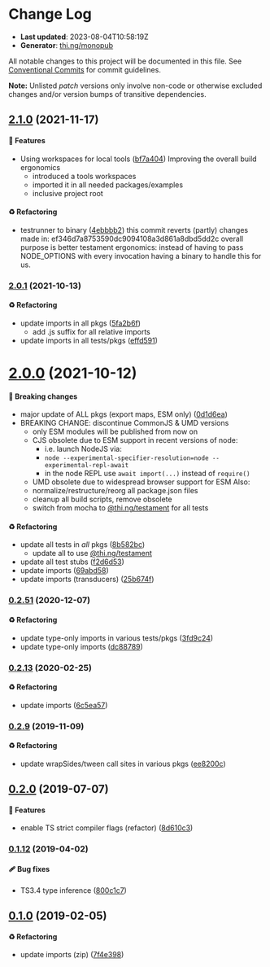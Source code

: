 # Change Log

- **Last updated**: 2023-08-04T10:58:19Z
- **Generator**: [thi.ng/monopub](https://thi.ng/monopub)

All notable changes to this project will be documented in this file.
See [Conventional Commits](https://conventionalcommits.org/) for commit guidelines.

**Note:** Unlisted _patch_ versions only involve non-code or otherwise excluded changes
and/or version bumps of transitive dependencies.

## [2.1.0](https://github.com/thi-ng/umbrella/tree/@thi.ng/geom-tessellate@2.1.0) (2021-11-17)

#### 🚀 Features

- Using workspaces for local tools ([bf7a404](https://github.com/thi-ng/umbrella/commit/bf7a404))
  Improving the overall build ergonomics
  - introduced a tools workspaces
  - imported it in all needed packages/examples
  - inclusive project root

#### ♻️ Refactoring

- testrunner to binary ([4ebbbb2](https://github.com/thi-ng/umbrella/commit/4ebbbb2))
  this commit reverts (partly) changes made in:
  ef346d7a8753590dc9094108a3d861a8dbd5dd2c
  overall purpose is better testament ergonomics:
  instead of having to pass NODE_OPTIONS with every invocation
  having a binary to handle this for us.

### [2.0.1](https://github.com/thi-ng/umbrella/tree/@thi.ng/geom-tessellate@2.0.1) (2021-10-13)

#### ♻️ Refactoring

- update imports in all pkgs ([5fa2b6f](https://github.com/thi-ng/umbrella/commit/5fa2b6f))
  - add .js suffix for all relative imports
- update imports in all tests/pkgs ([effd591](https://github.com/thi-ng/umbrella/commit/effd591))

# [2.0.0](https://github.com/thi-ng/umbrella/tree/@thi.ng/geom-tessellate@2.0.0) (2021-10-12)

#### 🛑 Breaking changes

- major update of ALL pkgs (export maps, ESM only) ([0d1d6ea](https://github.com/thi-ng/umbrella/commit/0d1d6ea))
- BREAKING CHANGE: discontinue CommonJS & UMD versions
  - only ESM modules will be published from now on
  - CJS obsolete due to ESM support in recent versions of node:
    - i.e. launch NodeJS via:
    - `node --experimental-specifier-resolution=node --experimental-repl-await`
    - in the node REPL use `await import(...)` instead of `require()`
  - UMD obsolete due to widespread browser support for ESM
  Also:
  - normalize/restructure/reorg all package.json files
  - cleanup all build scripts, remove obsolete
  - switch from mocha to [@thi.ng/testament](https://github.com/thi-ng/umbrella/tree/main/packages/testament) for all tests

#### ♻️ Refactoring

- update all tests in _all_ pkgs ([8b582bc](https://github.com/thi-ng/umbrella/commit/8b582bc))
  - update all to use [@thi.ng/testament](https://github.com/thi-ng/umbrella/tree/main/packages/testament)
- update all test stubs ([f2d6d53](https://github.com/thi-ng/umbrella/commit/f2d6d53))
- update imports ([69abd58](https://github.com/thi-ng/umbrella/commit/69abd58))
- update imports (transducers) ([25b674f](https://github.com/thi-ng/umbrella/commit/25b674f))

### [0.2.51](https://github.com/thi-ng/umbrella/tree/@thi.ng/geom-tessellate@0.2.51) (2020-12-07)

#### ♻️ Refactoring

- update type-only imports in various tests/pkgs ([3fd9c24](https://github.com/thi-ng/umbrella/commit/3fd9c24))
- update type-only imports ([dc88789](https://github.com/thi-ng/umbrella/commit/dc88789))

### [0.2.13](https://github.com/thi-ng/umbrella/tree/@thi.ng/geom-tessellate@0.2.13) (2020-02-25)

#### ♻️ Refactoring

- update imports ([6c5ea57](https://github.com/thi-ng/umbrella/commit/6c5ea57))

### [0.2.9](https://github.com/thi-ng/umbrella/tree/@thi.ng/geom-tessellate@0.2.9) (2019-11-09)

#### ♻️ Refactoring

- update wrapSides/tween call sites in various pkgs ([ee8200c](https://github.com/thi-ng/umbrella/commit/ee8200c))

## [0.2.0](https://github.com/thi-ng/umbrella/tree/@thi.ng/geom-tessellate@0.2.0) (2019-07-07)

#### 🚀 Features

- enable TS strict compiler flags (refactor) ([8d610c3](https://github.com/thi-ng/umbrella/commit/8d610c3))

### [0.1.12](https://github.com/thi-ng/umbrella/tree/@thi.ng/geom-tessellate@0.1.12) (2019-04-02)

#### 🩹 Bug fixes

- TS3.4 type inference ([800c1c7](https://github.com/thi-ng/umbrella/commit/800c1c7))

## [0.1.0](https://github.com/thi-ng/umbrella/tree/@thi.ng/geom-tessellate@0.1.0) (2019-02-05)

#### ♻️ Refactoring

- update imports (zip) ([7f4e398](https://github.com/thi-ng/umbrella/commit/7f4e398))
